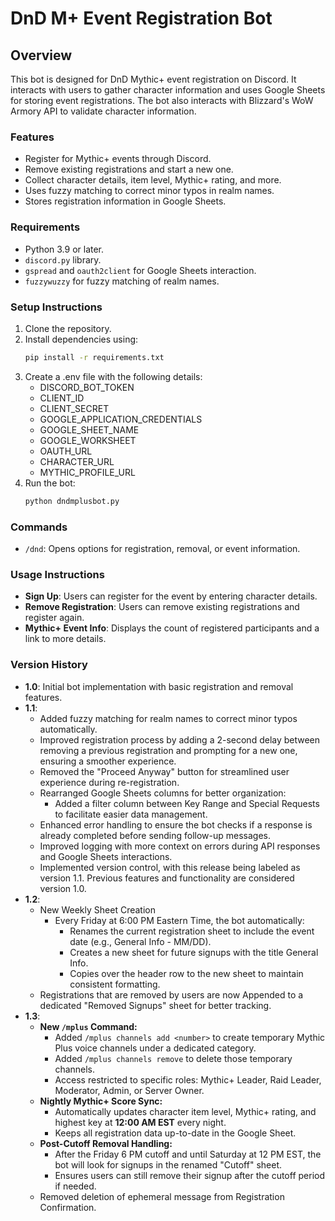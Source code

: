 # DnD M+ Event Registration Bot

## Overview
This bot is designed for DnD Mythic+ event registration on Discord. It interacts with users to gather character information and uses Google Sheets for storing event registrations. The bot also interacts with Blizzard's WoW Armory API to validate character information.

### Features
- Register for Mythic+ events through Discord.
- Remove existing registrations and start a new one.
- Collect character details, item level, Mythic+ rating, and more.
- Uses fuzzy matching to correct minor typos in realm names.
- Stores registration information in Google Sheets.

### Requirements
- Python 3.9 or later.
- `discord.py` library.
- `gspread` and `oauth2client` for Google Sheets interaction.
- `fuzzywuzzy` for fuzzy matching of realm names.

### Setup Instructions
1. Clone the repository.
2. Install dependencies using:
   ```bash
   pip install -r requirements.txt
   ```
3. Create a .env file with the following details:
   - DISCORD_BOT_TOKEN
   - CLIENT_ID
   - CLIENT_SECRET
   - GOOGLE_APPLICATION_CREDENTIALS
   - GOOGLE_SHEET_NAME
   - GOOGLE_WORKSHEET
   - OAUTH_URL
   - CHARACTER_URL
   - MYTHIC_PROFILE_URL
4. Run the bot:
   ```bash
   python dndmplusbot.py
   ```

### Commands
- `/dnd`: Opens options for registration, removal, or event information.

### Usage Instructions
- **Sign Up**: Users can register for the event by entering character details.
- **Remove Registration**: Users can remove existing registrations and register again.
- **Mythic+ Event Info**: Displays the count of registered participants and a link to more details.

### Version History
- **1.0**: Initial bot implementation with basic registration and removal features.
- **1.1**: 
  - Added fuzzy matching for realm names to correct minor typos automatically.
  - Improved registration process by adding a 2-second delay between removing a previous registration and prompting for a new one, ensuring a smoother experience.
  - Removed the "Proceed Anyway" button for streamlined user experience during re-registration.
  - Rearranged Google Sheets columns for better organization:
    - Added a filter column between Key Range and Special Requests to facilitate easier data management.
  - Enhanced error handling to ensure the bot checks if a response is already completed before sending follow-up messages.
  - Improved logging with more context on errors during API responses and Google Sheets interactions.
  - Implemented version control, with this release being labeled as version 1.1. Previous features and functionality are considered version 1.0.
- **1.2**: 
  - New Weekly Sheet Creation
	- Every Friday at 6:00 PM Eastern Time, the bot automatically:
		- Renames the current registration sheet to include the event date (e.g., General Info - MM/DD).
		- Creates a new sheet for future signups with the title General Info.
		- Copies over the header row to the new sheet to maintain consistent formatting.
  -	Registrations that are removed by users are now Appended to a dedicated "Removed Signups" sheet for better tracking.
- **1.3**:
  - **New `/mplus` Command:**
	- Added `/mplus channels add <number>` to create temporary Mythic Plus voice channels under a dedicated category.
	- Added `/mplus channels remove` to delete those temporary channels.
	- Access restricted to specific roles: Mythic+ Leader, Raid Leader, Moderator, Admin, or Server Owner.
  - **Nightly Mythic+ Score Sync:**
	- Automatically updates character item level, Mythic+ rating, and highest key at **12:00 AM EST** every night.
	- Keeps all registration data up-to-date in the Google Sheet.
  - **Post-Cutoff Removal Handling:**
	- After the Friday 6 PM cutoff and until Saturday at 12 PM EST, the bot will look for signups in the renamed "Cutoff" sheet.
	- Ensures users can still remove their signup after the cutoff period if needed.
  - Removed deletion of ephemeral message from Registration Confirmation.
	
